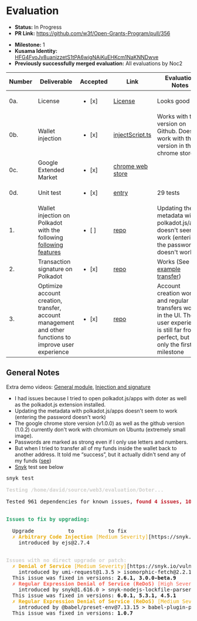 # Evaluation

- **Status:** In Progress 
- **PR Link:** https://github.com/w3f/Open-Grants-Program/pull/356
* **Milestone:** 1
* **Kusama Identity:** [HFG4FvoJv8uanizzetS1tPA6wigNAiKuEHKcm1NaKNNDwve](https://polkascan.io/pre/kusama/account/HFG4FvoJv8uanizzetS1tPA6wigNAiKuEHKcm1NaKNNDwve)
* **Previously successfully merged evaluation:** All evaluations by Noc2

| Number | Deliverable | Accepted | Link | Evaluation Notes |
| ------ | ----------- | -------- | ---- |----------------- |
| 0a. | License | <ul><li>[x] </li></ul> | [License](https://github.com/ChainBridgeNetworkTeam/Doter/blob/master/LICENSE) | Looks good |
| 0b. | Wallet injection | <ul><li>[x] </li></ul> | [injectScript.ts](https://github.com/ChainBridgeNetworkTeam/Doter/blob/master/project/pluginFile/injectScript.ts) | Works with the version on Github. Doesn't work with the version in the chrome store |
| 0c. | Google Extended Market | <ul><li>[x] </li></ul> | [chrome web store](https://chrome.google.com/webstore/detail/doter/abamjefkidngfegdjbmffdmbgjgpaobf) |  |
| 0d. | Unit test | <ul><li>[x] </li></ul> | [entry](https://github.com/ChainBridgeNetworkTeam/Doter/tree/master/project/entry) | 29 tests  |
| 1. | Wallet injection on Polkadot with the following [following features](https://github.com/w3f/Open-Grants-Program/blob/master/applications/Doter.md#ui-prototype) | <ul><li>[ ] </li></ul> | [repo](https://github.com/ChainBridgeNetworkTeam/Doter) | Updating the metadata with polkadot.js/apps doesn't seem to work (entering the password doesn't work) |
| 2. | Transaction signature on Polkadot | <ul><li>[x] </li></ul> | [repo](https://github.com/ChainBridgeNetworkTeam/Doter) | Works (See [example transfer](https://polkadot.subscan.io/block/5243934)) |
| 3. | Optimize account creation, transfer, account management and other functions to improve user experience | <ul><li>[x] </li></ul> | [repo](https://github.com/ChainBridgeNetworkTeam/Doter) | Account creation works and regular transfers work in the UI. The user experience is still far from perfect, but it's only the first milestone  |

## General Notes

Extra demo videos: [General module](https://www.youtube.com/watch?v=pKK5rHJgxVw), [Injection and signature](https://youtu.be/FP9yrLoOQ8k)

- I had issues because I tried to open polkadot.js/apps with doter as well as the polkadot.js extension installed.
- Updating the metadata with polkadot.js/apps doesn't seem to work (entering the password doesn't work)
- The google chrome store version (v1.0.0) as well as the github version (1.0.2) currently don't work with chromium on Ubuntu (extremely small image). 
- Passwords are marked as strong even if I only use letters and numbers.  
- But when I tried to transfer all of my funds inside the wallet back to another address. It told me “success”, but it actually didn't send any of my funds ([see](https://polkadot.subscan.io/block/5244101))
- [Snyk](https://snyk.io/) test see below

<pre>snyk test

<font color="#D0CFCC"><b>Testing /home/david/source/web3/evaluation/Doter...</b></font>

Tested 961 dependencies for known issues, <font color="#C01C28"><b>found 4 issues, 10 vulnerable paths.</b></font>


<font color="#26A269"><b>Issues to fix by upgrading:</b></font>

  Upgrade <font color="#FFFFFF"><b>ejs@2.7.4</b></font> to <font color="#FFFFFF"><b>ejs@3.1.6</b></font> to fix
<font color="#E9AD0C">  ✗ </font><font color="#E9AD0C"><b>Arbitrary Code Injection</b></font><font color="#E9AD0C"> [Medium Severity]</font>[https://snyk.io/vuln/SNYK-JS-EJS-1049328] in <b>ejs@2.7.4</b>
    introduced by ejs@2.7.4


<font color="#D0CFCC"><b>Issues with no direct upgrade or patch:</b></font>
<font color="#E9AD0C">  ✗ </font><font color="#E9AD0C"><b>Denial of Service</b></font><font color="#E9AD0C"> [Medium Severity]</font>[https://snyk.io/vuln/SNYK-JS-NODEFETCH-674311] in <b>node-fetch@1.7.3</b>
    introduced by umi-request@1.3.5 &gt; isomorphic-fetch@2.2.1 &gt; node-fetch@1.7.3
  This issue was fixed in versions: <b>2.6.1, 3.0.0-beta.9</b>
<font color="#F66151">  ✗ </font><font color="#F66151"><b>Regular Expression Denial of Service (ReDoS)</b></font><font color="#F66151"> [High Severity]</font>[https://snyk.io/vuln/SNYK-JS-NORMALIZEURL-1296539] in <b>normalize-url@4.5.0</b>
    introduced by snyk@1.616.0 &gt; snyk-nodejs-lockfile-parser@1.35.0 &gt; got@11.8.2 &gt; cacheable-request@7.0.1 &gt; normalize-url@4.5.0 and <font color="#33C7DE">4</font> other path(s)
  This issue was fixed in versions: <b>6.0.1, 5.3.1, 4.5.1</b>
<font color="#E9AD0C">  ✗ </font><font color="#E9AD0C"><b>Regular Expression Denial of Service (ReDoS)</b></font><font color="#E9AD0C"> [Medium Severity]</font>[https://snyk.io/vuln/SNYK-JS-PATHPARSE-1077067] in <b>path-parse@1.0.6</b>
    introduced by @babel/preset-env@7.13.15 &gt; babel-plugin-polyfill-corejs2@0.2.0 &gt; @babel/helper-define-polyfill-provider@0.2.0 &gt; resolve@1.20.0 &gt; path-parse@1.0.6 and <font color="#33C7DE">2</font> other path(s)
  This issue was fixed in versions: <b>1.0.7</b>
</pre>
